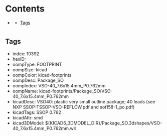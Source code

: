 



Contents
========

* [](#)
	* [Tags](#tags)

# 

## Tags

- index: 10392
- hexID: 
- oompType: FOOTPRINT
- oompSize: kicad
- oompColor: kicad-footprints
- oompDesc: Package_SO
- oompIndex: VSO-40_7.6x15.4mm_P0.762mm
- oompName: kicad-footprints/Package_SO/VSO-40_7.6x15.4mm_P0.762mm
- kicadDesc: VSO40: plastic very small outline package; 40 leads (see NXP SSOP-TSSOP-VSO-REFLOW.pdf and sot158-1_po.pdf)
- kicadTags: SSOP 0.762
- kicadAttr: smd
- kicad3DModel: ${KICAD6_3DMODEL_DIR}/Package_SO.3dshapes/VSO-40_7.6x15.4mm_P0.762mm.wrl
